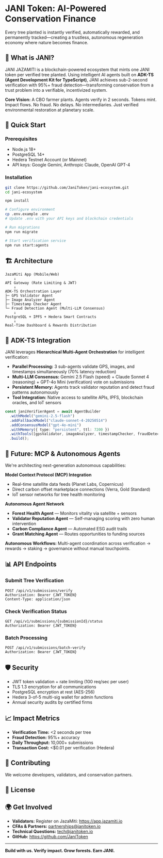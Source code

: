 # JANI Token: AI-Powered Conservation Finance

Every tree planted is instantly verified, automatically rewarded, and permanently tracked—creating a trustless, autonomous regeneration economy where nature becomes finance.

## 🌱 What is JANI?

JANI JAZAMITI  is a blockchain-powered ecosystem that mints one JANI token per verified tree planted. Using intelligent AI agents built on **ADK-TS (Agent Development Kit for TypeScript)**, JANI achieves sub-2-second verification with 95%+ fraud detection—transforming conservation from a trust problem into a verifiable, incentivized system.

**Core Vision:**
A CBO farmer plants. Agents verify in 2 seconds. Tokens mint. Impact flows. No fraud. No delays. No intermediaries. Just verified environmental restoration at planetary scale.

## 🚀 Quick Start

### Prerequisites
- Node.js 18+
- PostgreSQL 14+
- Hedera Testnet Account (or Mainnet)
- API keys: Google Gemini, Anthropic Claude, OpenAI GPT-4

### Installation

```bash
git clone https://github.com/JaniToken/jani-ecosystem.git
cd jani-ecosystem

npm install

# Configure environment
cp .env.example .env
# Update .env with your API keys and blockchain credentials

# Run migrations
npm run migrate

# Start verification service
npm run start:agents
```

## 🏗️ Architecture

```
JazaMiti App (Mobile/Web)
    ↓
API Gateway (Rate Limiting & JWT)
    ↓
ADK-TS Orchestration Layer
├─ GPS Validator Agent
├─ Image Analyzer Agent
├─ Timestamp Checker Agent
└─ Fraud Detection Agent (Multi-LLM Consensus)
    ↓
PostgreSQL + IPFS + Hedera Smart Contracts
    ↓
Real-Time Dashboard & Rewards Distribution
```

## 🤖 ADK-TS Integration

JANI leverages **Hierarchical Multi-Agent Orchestration** for intelligent verification:

- **Parallel Processing:** 3 sub-agents validate GPS, images, and timestamps simultaneously (70% latency reduction)
- **Multi-LLM Consensus:** Gemini 2.5 Flash (speed) + Claude Sonnet 4 (reasoning) + GPT-4o Mini (verification) vote on submissions
- **Persistent Memory:** Agents track validator reputation and detect fraud patterns autonomously
- **Tool Integration:** Native access to satellite APIs, IPFS, blockchain oracles, and IoT sensors

```typescript
const janiVerifierAgent = await AgentBuilder
  .withModel("gemini-2.5-flash")
  .addFallbackModel("claude-sonnet-4-20250514")
  .addConsensusModel("gpt-4o-mini")
  .withMemory({ type: "persistent", ttl: 7200 })
  .withTools([gpsValidator, imageAnalyzer, timestampChecker, fraudDetector])
  .build();
```

## 🔮 Future: MCP & Autonomous Agents

We're architecting next-generation autonomous capabilities:

**Model Context Protocol (MCP) Integration**
- Real-time satellite data feeds (Planet Labs, Copernicus)
- Direct carbon offset marketplace connections (Verra, Gold Standard)
- IoT sensor networks for tree health monitoring

**Autonomous Agent Network**
- **Forest Health Agent** — Monitors vitality via satellite + sensors
- **Validator Reputation Agent** — Self-managing scoring with zero human intervention
- **Carbon Compliance Agent** — Automated ESG audit trails
- **Grant Matching Agent** — Routes opportunities to funding sources

**Autonomous Workflows:** Multi-agent coordination across verification → rewards → staking → governance without manual touchpoints.

## 📊 API Endpoints

### Submit Tree Verification
```http
POST /api/v1/submissions/verify
Authorization: Bearer {JWT_TOKEN}
Content-Type: application/json
```

### Check Verification Status
```http
GET /api/v1/submissions/{submissionId}/status
Authorization: Bearer {JWT_TOKEN}
```

### Batch Processing
```http
POST /api/v1/submissions/batch-verify
Authorization: Bearer {JWT_TOKEN}
```

## 🛡️ Security

- JWT token validation + rate limiting (100 req/sec per user)
- TLS 1.3 encryption for all communications
- PostgreSQL encryption at rest (AES-256)
- Hedera 3-of-5 multi-sig wallet for admin functions
- Annual security audits by certified firms

## 📈 Impact Metrics

- **Verification Time:** <2 seconds per tree
- **Fraud Detection:** 95%+ accuracy
- **Daily Throughput:** 10,000+ submissions
- **Transaction Cost:** <$0.01 per verification (Hedera)

## 🤝 Contributing

We welcome developers, validators, and conservation partners.

## 📄 License


## 🌍 Get Involved

- **Validators:** Register on JazaMiti: https://app.jazamiti.io
- **CFAs & Partners:** partnerships@janitoken.io
- **Technical Questions:** tech@janitoken.io
- **GitHub:** https://github.com/JaniToken

---

**Build with us. Verify impact. Grow forests. Earn JANI.**
